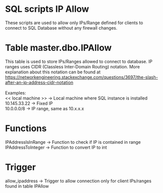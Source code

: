 # SQL scripts IP Allow
These scripts are used to allow only IPs/Range defined for clients to connect to SQL Database without any firewall changes.

# Table master.dbo.IPAllow
This table is used to store IPs/Ranges allowed to connect to database. IP ranges uses CIDR (Classless Inter-Domain Routing) notation. More explanation about this notation can be found at https://networkengineering.stackexchange.com/questions/3697/the-slash-after-an-ip-address-cidr-notation<br>
<br>
Examples:<br>
<< local machine >> -> Local machine where SQL instance is installed<br>
10.145.33.22 -> Fixed IP<br>
10.0.0.0/8 -> IP range, same as 10.x.x.x<br>
 
# Functions

IPAddressIsInRange -> Function to check if IP is contained in range<br>
IPAddressToInteger -> Function to convert IP to int

# Trigger

allow_ipaddress -> Trigger to allow connection only for client IPs/ranges found in table IPAllow 
